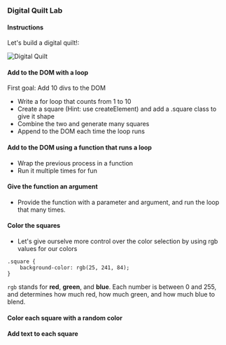 ### Digital Quilt Lab

#### Instructions

Let's build a digital quilt!:

![Digital Quilt](digital-quilt.png)

#### Add to the DOM with a loop

First goal: Add 10 divs to the DOM
- Write a for loop that counts from 1 to 10
- Create a square (Hint: use createElement) and add a .square class to give it shape
- Combine the two and generate many squares
- Append to the DOM each time the loop runs

#### Add to the DOM using a function that runs a loop

- Wrap the previous process in a function
- Run it multiple times for fun

#### Give the function an argument

- Provide the function with a parameter and argument, and run the loop that many times.

#### Color the squares

- Let's give ourselve more control over the color selection by using rgb values for our colors

```
.square {
    background-color: rgb(25, 241, 84);
}
```
`rgb` stands for **red**, **green**, and **blue**. Each number is between 0 and 255, and determines how much red, how much green, and how much blue to blend.

#### Color each square with a random color


#### Add text to each square
